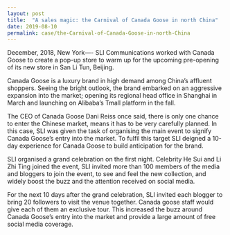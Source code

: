 ```yaml
---
layout: post
title:  "A sales magic: the Carnival of Canada Goose in north China"
date: 2019-08-10
permalink: case/the-Carnival-of-Canada-Goose-in-north-China
---
```


December, 2018, New York—- SLI Communications worked with Canada Goose to create a pop-up store to warm up for the upcoming pre-opening of its new store in San Li Tun, Beijing.

Canada Goose is a luxury brand in high demand among China’s affluent shoppers. Seeing the bright outlook, the brand embarked on an aggressive expansion into the market; opening its regional head office in Shanghai in March and launching on Alibaba’s Tmall platform in the fall.

The CEO of Canada Goose Dani Reiss once said, there is only one chance to enter the Chinese market, means it has to be very carefully planned. In this case, SLI was given the task of organising the main event to signify Canada Goose’s entry into the market. To fulfil this target SLI deigned a 10-day experience for Canada Goose to build anticipation for the brand.

SLI organised a grand celebration on the first night. Celebrity He Sui and Li Zhi Ting joined the event, SLI invited more than 100 members of the media and bloggers to join the event, to see and feel the new collection, and widely boost the buzz and the attention received on social media.

For the next 10 days after the grand celebration, SLI invited each blogger to bring 20 followers to visit the venue together. Canada goose staff would give each of them an exclusive tour. This increased the buzz around Canada Goose’s entry into the market and provide a large amount of free social media coverage.
